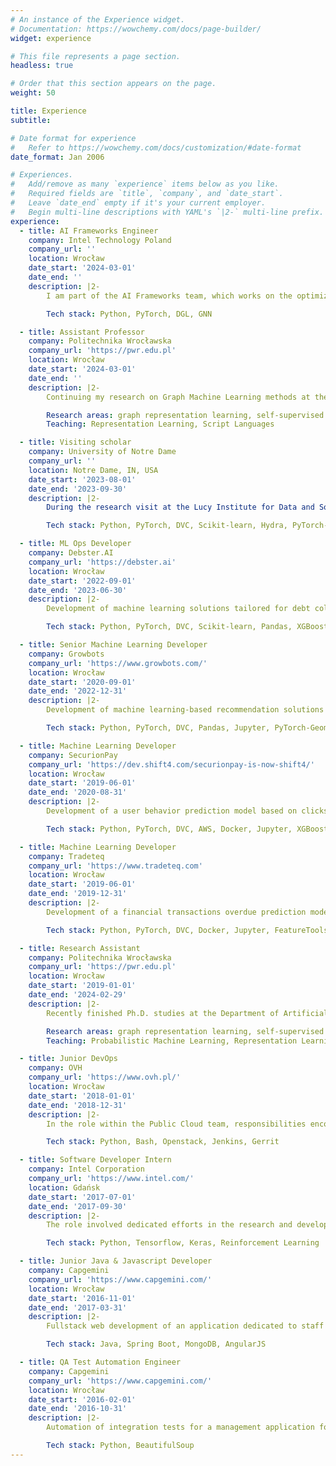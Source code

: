 ```yaml
---
# An instance of the Experience widget.
# Documentation: https://wowchemy.com/docs/page-builder/
widget: experience

# This file represents a page section.
headless: true

# Order that this section appears on the page.
weight: 50

title: Experience
subtitle:

# Date format for experience
#   Refer to https://wowchemy.com/docs/customization/#date-format
date_format: Jan 2006

# Experiences.
#   Add/remove as many `experience` items below as you like.
#   Required fields are `title`, `company`, and `date_start`.
#   Leave `date_end` empty if it's your current employer.
#   Begin multi-line descriptions with YAML's `|2-` multi-line prefix.
experience:
  - title: AI Frameworks Engineer
    company: Intel Technology Poland
    company_url: ''
    location: Wrocław
    date_start: '2024-03-01'
    date_end: ''
    description: |2-
        I am part of the AI Frameworks team, which works on the optimization and development of the Deep Graph Library (DGL).

        Tech stack: Python, PyTorch, DGL, GNN

  - title: Assistant Professor
    company: Politechnika Wrocławska
    company_url: 'https://pwr.edu.pl'
    location: Wrocław
    date_start: '2024-03-01'
    date_end: ''
    description: |2-
        Continuing my research on Graph Machine Learning methods at the Department of Artificial Intelligence. My primary focus is on graph representation learning, complemented by expertise in self-supervised and unsupervised learning. Responsible of leading a research group dedicated to graph representation learning. 

        Research areas: graph representation learning, self-supervised learning
        Teaching: Representation Learning, Script Languages

  - title: Visiting scholar
    company: University of Notre Dame
    company_url: ''
    location: Notre Dame, IN, USA
    date_start: '2023-08-01'
    date_end: '2023-09-30'
    description: |2-
        During the research visit at the Lucy Institute for Data and Society (prof. Nitesh Chawla), two projects were undertaken: (1) building representations of neural networks based on their weights and training dynamics (weight-space models), (2) development of a novel selfsupervised graph representation learning method, founded on the Joint Embedding Predictive Architecture. Responsibilities span across the full research stack, i.e., problem definition, model implementation and experimental evaluation.

        Tech stack: Python, PyTorch, DVC, Scikit-learn, Hydra, PyTorch-Geometric, GNN

  - title: ML Ops Developer
    company: Debster.AI
    company_url: 'https://debster.ai'
    location: Wrocław
    date_start: '2022-09-01'
    date_end: '2023-06-30'
    description: |2-
        Development of machine learning solutions tailored for debt collection processes. This involved the creation and deployment of predictive models, along with automation of data pipelines to enhance the efficiency and effectiveness of debt collection operations.

        Tech stack: Python, PyTorch, DVC, Scikit-learn, Pandas, XGBoost

  - title: Senior Machine Learning Developer
    company: Growbots
    company_url: 'https://www.growbots.com/'
    location: Wrocław
    date_start: '2020-09-01'
    date_end: '2022-12-31'
    description: |2-
        Development of machine learning-based recommendation solutions for company-company interactions. The role encompassed comprehensive responsibilities throughout the entire project pipeline, i.e., from the initial data preprocessing and feature engineering stages (text representations and graph building), through model development (GNN and recommendation) to the final deployment of these models, ensuring that the recommendations were fine-tuned for maximum effectiveness and tailored to the specific needs of a company.

        Tech stack: Python, PyTorch, DVC, Pandas, Jupyter, PyTorch-Geometric, GNN, Scikit-learn, Sentence-Transformers, Docker, Google Cloud, MLFlow, Weaviate, AirFlow, Streamlit

  - title: Machine Learning Developer
    company: SecurionPay
    company_url: 'https://dev.shift4.com/securionpay-is-now-shift4/'
    location: Wrocław
    date_start: '2019-06-01'
    date_end: '2020-08-31'
    description: |2-
        Development of a user behavior prediction model based on clickstream data using gradient boosting trees classification. Shared responsibilities across the full pipeline, from data cleaning and feature extraction to model training and evaluation, as well as demos preparation and a production-level PoC implementation.

        Tech stack: Python, PyTorch, DVC, AWS, Docker, Jupyter, XGBoost, Redis

  - title: Machine Learning Developer
    company: Tradeteq
    company_url: 'https://www.tradeteq.com'
    location: Wrocław
    date_start: '2019-06-01'
    date_end: '2019-12-31'
    description: |2-
        Development of a financial transactions overdue prediction model based on a transaction graph. Contributing to various stages of the whole project pipeline, with responsibilities in data preprocessing, feature extraction, model training, and evaluation.

        Tech stack: Python, PyTorch, DVC, Docker, Jupyter, FeatureTools, NumPy, GNN, XGBoost

  - title: Research Assistant
    company: Politechnika Wrocławska
    company_url: 'https://pwr.edu.pl'
    location: Wrocław
    date_start: '2019-01-01'
    date_end: '2024-02-29'
    description: |2-
        Recently finished Ph.D. studies at the Department of Artificial Intelligence have been accompanied by research in various areas, with a primary focus on graph representation learning, complemented by expertise in self-supervised and unsupervised learning. Responsible of leading a research group dedicated to graph representation learning. Additional practical experience in didactics, including active involvement in the development of educational materials for the Artificial Intelligence master’s degree program.

        Research areas: graph representation learning, self-supervised learning
        Teaching: Probabilistic Machine Learning, Representation Learning, Large-Scale Data Processing

  - title: Junior DevOps
    company: OVH
    company_url: 'https://www.ovh.pl/'
    location: Wrocław
    date_start: '2018-01-01'
    date_end: '2018-12-31'
    description: |2-
        In the role within the Public Cloud team, responsibilities encompassed the maintenance and development of the OpenStack cloud infrastructure. Key tasks included implementing test automation using Jenkins and Gerrit, streamlining the testing process for enhanced efficiency. The notable achievement of presenting ”From messy XML to wonderful YAML and pretty JobDSL – an in-Jenkins migration story” at the OpenStack Summit Berlin 2018 underscored the commitment to improving and innovating cloud operations.

        Tech stack: Python, Bash, Openstack, Jenkins, Gerrit

  - title: Software Developer Intern
    company: Intel Corporation
    company_url: 'https://www.intel.com/'
    location: Gdańsk
    date_start: '2017-07-01'
    date_end: '2017-09-30'
    description: |2-
        The role involved dedicated efforts in the research and development of a machine learningbased resource manager designed for modern cluster schedulers. This engagement contributed to the advancement of resource allocation methodologies, leveraging machine learning techniques (state-of-the-art reinforcement learning) to optimize the efficiency and scalability of cluster management systems. Responsibilities across the entire project pipeline, including environment preparation, model implementation and result analysis.

        Tech stack: Python, Tensorflow, Keras, Reinforcement Learning

  - title: Junior Java & Javascript Developer
    company: Capgemini 
    company_url: 'https://www.capgemini.com/'
    location: Wrocław
    date_start: '2016-11-01'
    date_end: '2017-03-31'
    description: |2-
        Fullstack web development of an application dedicated to staff room allocation. The responsibilities encompassed active involvement in both frontend and backend aspects of the project, including the creation of interactive room maps and the development of the backend REST API. A pivotal role was played in bugfixing and the implementation of new features, thus making significant contributions to the overall application enhancement and functionality.

        Tech stack: Java, Spring Boot, MongoDB, AngularJS

  - title: QA Test Automation Engineer
    company: Capgemini 
    company_url: 'https://www.capgemini.com/'
    location: Wrocław
    date_start: '2016-02-01'
    date_end: '2016-10-31'
    description: |2-
        Automation of integration tests for a management application for logistics companies. Responsibilities encompassed various aspects, including specification analysis, defect reporting, and the creation and review of test scripts. Additionally, a secondary project was undertaken involving the development of a test script crawler and result analyzer in Python, contributing to more efficient testing processes and quality assurance.

        Tech stack: Python, BeautifulSoup
---
```

